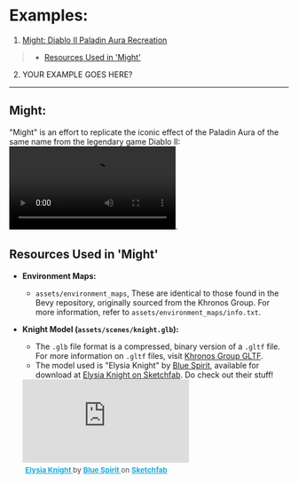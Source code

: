 # Examples:

1. [Might: Diablo II Paladin Aura Recreation](#might-diablo-ii-paladin-aura-recreation)

> - [Resources Used in 'Might'](#resources-used-in-might)

2. YOUR EXAMPLE GOES HERE?

______________________________________________________________________

## Might:

"Might" is an effort to replicate the iconic effect of the Paladin Aura of the same name from the legendary game Diablo II:
![Might Effect Video](https://i.imgur.com/vVASShr.mp4).

## Resources Used in 'Might'

- **Environment Maps:**

  - `assets/environment_maps`, These are identical to those found in the Bevy repository, originally sourced from the Khronos Group. For more information, refer to `assets/environment_maps/info.txt`.

- **Knight Model (`assets/scenes/knight.glb`):**

  - The `.glb` file format is a compressed, binary version of a `.gltf` file. For more information on `.gltf` files, visit [Khronos Group GLTF](https://www.khronos.org/gltf).
  - The model used is "Elysia Knight" by [Blue Spirit](https://sketchfab.com/Blue-Spirit), available for download at [Elysia Knight on Sketchfab](https://sketchfab.com/3d-models/elysia-knight-d099f11914f445afbe727fe5c3ddd39d#download). Do check out their stuff!

  <div class="sketchfab-embed-wrapper"> <iframe title="Elysia Knight" frameborder="0" allowfullscreen mozallowfullscreen="true" webkitallowfullscreen="true" allow="autoplay; fullscreen; xr-spatial-tracking" xr-spatial-tracking execution-while-out-of-viewport execution-while-not-rendered web-share src="https://sketchfab.com/models/d099f11914f445afbe727fe5c3ddd39d/embed?ui_theme=dark"> </iframe> <p style="font-size: 13px; font-weight: normal; margin: 5px; color: #4A4A4A;"> <a href="https://sketchfab.com/3d-models/elysia-knight-d099f11914f445afbe727fe5c3ddd39d?utm_medium=embed&utm_campaign=share-popup&utm_content=d099f11914f445afbe727fe5c3ddd39d" target="_blank" rel="nofollow" style="font-weight: bold; color: #1CAAD9;"> Elysia Knight </a> by <a href="https://sketchfab.com/Blue-Spirit?utm_medium=embed&utm_campaign=share-popup&utm_content=d099f11914f445afbe727fe5c3ddd39d" target="_blank" rel="nofollow" style="font-weight: bold; color: #1CAAD9;"> Blue Spirit </a> on <a href="https://sketchfab.com?utm_medium=embed&utm_campaign=share-popup&utm_content=d099f11914f445afbe727fe5c3ddd39d" target="_blank" rel="nofollow" style="font-weight: bold; color: #1CAAD9;">Sketchfab</a></p></div>
